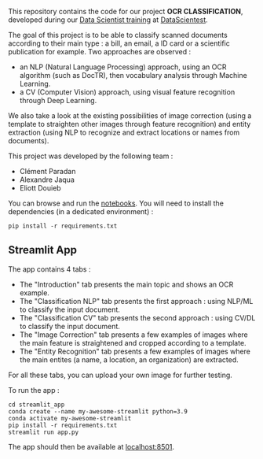 
This repository contains the code for our project **OCR CLASSIFICATION**, developed during our [Data Scientist training](https://datascientest.com/en/data-scientist-course) at [DataScientest](https://datascientest.com/).

The goal of this project is to be able to classify scanned documents according to their main type : a bill, an email, a ID card or a scientific publication for example.
Two approaches are observed :
- an NLP (Natural Language Processing) approach, using an OCR algorithm (such as DocTR), then vocabulary analysis through Machine Learning.
- a CV (Computer Vision) approach, using visual feature recognition through Deep Learning.

We also take a look at the existing possibilities of image correction (using a template to straighten other images through feature recognition) and entity extraction (using NLP to recognize and extract locations or names from documents).

This project was developed by the following team :

- Clément Paradan
- Alexandre Jaqua
- Eliott Douieb


You can browse and run the [notebooks](./notebooks). You will need to install the dependencies (in a dedicated environment) :

```
pip install -r requirements.txt
```

## Streamlit App

The app contains 4 tabs :
- The "Introduction" tab presents the main topic and shows an OCR example.
- The "Classification NLP" tab presents the first approach : using NLP/ML to classify the input document.
- The "Classification CV" tab presents the second approach : using CV/DL to classify the input document.
- The "Image Correction" tab presents a few examples of images where the main feature is straightened and cropped according to a template.
- The "Entity Recognition" tab presents a few examples of images where the main entites (a name, a location, an organization) are extracted.

For all these tabs, you can upload your own image for further testing.

To run the app :

```shell
cd streamlit_app
conda create --name my-awesome-streamlit python=3.9
conda activate my-awesome-streamlit
pip install -r requirements.txt
streamlit run app.py
```

The app should then be available at [localhost:8501](http://localhost:8501).
